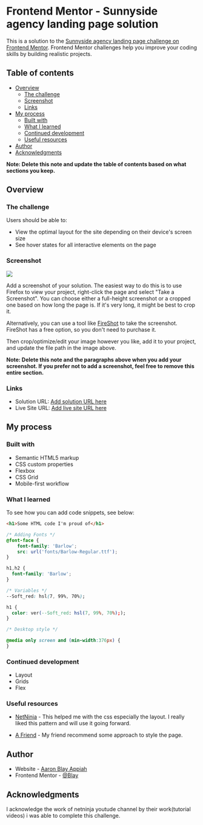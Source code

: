 # Frontend Mentor - Sunnyside agency landing page solution

This is a solution to the [Sunnyside agency landing page challenge on Frontend Mentor](https://www.frontendmentor.io/challenges/sunnyside-agency-landing-page-7yVs3B6ef). Frontend Mentor challenges help you improve your coding skills by building realistic projects.

## Table of contents

- [Overview](#overview)
  - [The challenge](#the-challenge)
  - [Screenshot](#screenshot)
  - [Links](#links)
- [My process](#my-process)
  - [Built with](#built-with)
  - [What I learned](#what-i-learned)
  - [Continued development](#continued-development)
  - [Useful resources](#useful-resources)
- [Author](#author)
- [Acknowledgments](#acknowledgments)

**Note: Delete this note and update the table of contents based on what sections you keep.**

## Overview

### The challenge

Users should be able to:

- View the optimal layout for the site depending on their device's screen size
- See hover states for all interactive elements on the page

### Screenshot

![](./screenshot.jpg)

Add a screenshot of your solution. The easiest way to do this is to use Firefox to view your project, right-click the page and select "Take a Screenshot". You can choose either a full-height screenshot or a cropped one based on how long the page is. If it's very long, it might be best to crop it.

Alternatively, you can use a tool like [FireShot](https://getfireshot.com/) to take the screenshot. FireShot has a free option, so you don't need to purchase it.

Then crop/optimize/edit your image however you like, add it to your project, and update the file path in the image above.

**Note: Delete this note and the paragraphs above when you add your screenshot. If you prefer not to add a screenshot, feel free to remove this entire section.**

### Links

- Solution URL: [Add solution URL here](https://your-solution-url.com)
- Live Site URL: [Add live site URL here](https://your-live-site-url.com)

## My process

### Built with

- Semantic HTML5 markup
- CSS custom properties
- Flexbox
- CSS Grid
- Mobile-first workflow


### What I learned

To see how you can add code snippets, see below:

```html
<h1>Some HTML code I'm proud of</h1>
```

```css
/* Adding Fonts */
@font-face {
    font-family: 'Barlow';
    src: url('fonts/Barlow-Regular.ttf');
}

h1,h2 {
  font-family: 'Barlow';
}

/* Variables */
--Soft_red: hsl(7, 99%, 70%);

h1 {
  color: ver(--Soft_red: hsl(7, 99%, 70%););
}

/* Desktop style */

@media only screen and (min-width:376px) {
}
```


### Continued development

- Layout
- Grids
- Flex


### Useful resources

- [NetNinja](https://www.youtude.com/netninja) - This helped me with the css especially the layout. I really liked this pattern and will use it going forward.

- [A Friend]() -  My friend recommend some approach to style the page.


## Author

- Website - [Aaron Blay Appiah](https://www.your-site.com)
- Frontend Mentor - [@Blay](https://www.frontendmentor.io/profile/Blay)

## Acknowledgments

I acknowledge the work of netninja youtude channel by their work(tutorial videos) i was able to complete this challenge.

